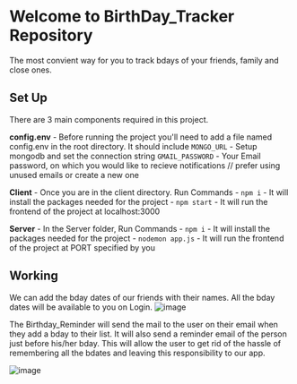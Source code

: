 # Welcome to BirthDay_Tracker Repository

The most convient way for you to track bdays of your friends, family and close ones.

## Set Up

There are 3 main components required in this project. 

**config.env** - Before running the project you'll need to add a file named config.env in the root directory.
                  It should include 
                  `MONGO_URL` - Setup mongodb and set the connection string
                  `GMAIL_PASSWORD` - Your Email password, on which you would like to recieve notifications // prefer using unused emails or create a new one 


**Client** - Once you are in the client directory. 
      Run Commands 
      - `npm i` - It will install the packages needed for the project
      - `npm start` -  It will run the frontend of the project at localhost:3000   
      
**Server** - In the Server folder, 
            Run Commands 
      - `npm i` - It will install the packages needed for the project
      - `nodemon app.js` -  It will run the frontend of the project at PORT  specified by you   
      


## Working

We can add the bday dates of our friends with their names. All the bday dates will be available to you on Login.
![image](https://user-images.githubusercontent.com/84982038/153748450-d4c26306-815c-46d1-a0b7-396633bd5c07.png)

The Birthday_Reminder will send the mail to the user on their email when they add a bday to their list.
It will also send a reminder email of the person just before his/her bday. This will allow the user to get rid of the hassle of remembering all the bdates and leaving this responsibility to our app. 


![image](https://user-images.githubusercontent.com/84982038/153748294-b3ff1dea-0e88-4fe2-af56-4d876cb55dfc.png)
